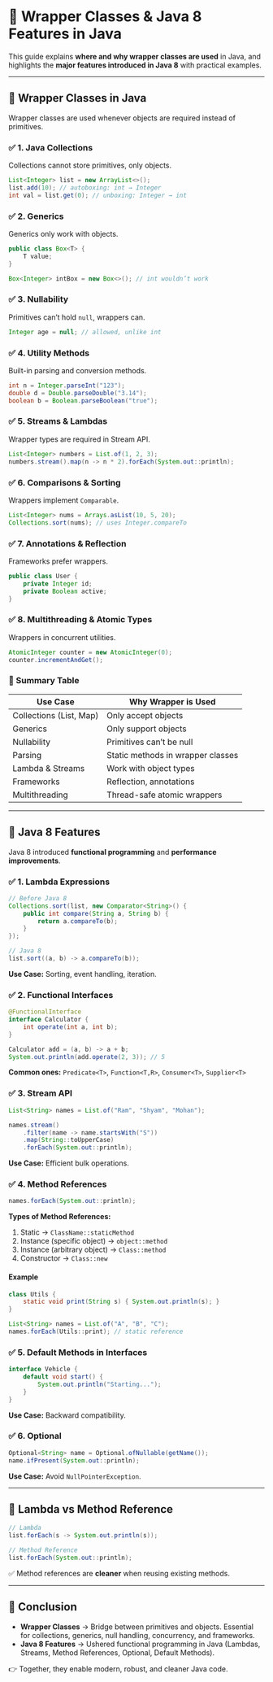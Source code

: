 # 📘 Wrapper Classes & Java 8 Features in Java

This guide explains **where and why wrapper classes are used** in Java, and highlights the **major features introduced in Java 8** with practical examples.

---

## 🔹 Wrapper Classes in Java

Wrapper classes are used whenever objects are required instead of primitives.

### ✅ 1. Java Collections

Collections cannot store primitives, only objects.

```java
List<Integer> list = new ArrayList<>();
list.add(10); // autoboxing: int → Integer
int val = list.get(0); // unboxing: Integer → int
```

### ✅ 2. Generics

Generics only work with objects.

```java
public class Box<T> {
    T value;
}

Box<Integer> intBox = new Box<>(); // int wouldn’t work
```

### ✅ 3. Nullability

Primitives can’t hold `null`, wrappers can.

```java
Integer age = null; // allowed, unlike int
```

### ✅ 4. Utility Methods

Built-in parsing and conversion methods.

```java
int n = Integer.parseInt("123");
double d = Double.parseDouble("3.14");
boolean b = Boolean.parseBoolean("true");
```

### ✅ 5. Streams & Lambdas

Wrapper types are required in Stream API.

```java
List<Integer> numbers = List.of(1, 2, 3);
numbers.stream().map(n -> n * 2).forEach(System.out::println);
```

### ✅ 6. Comparisons & Sorting

Wrappers implement `Comparable`.

```java
List<Integer> nums = Arrays.asList(10, 5, 20);
Collections.sort(nums); // uses Integer.compareTo
```

### ✅ 7. Annotations & Reflection

Frameworks prefer wrappers.

```java
public class User {
    private Integer id;
    private Boolean active;
}
```

### ✅ 8. Multithreading & Atomic Types

Wrappers in concurrent utilities.

```java
AtomicInteger counter = new AtomicInteger(0);
counter.incrementAndGet();
```

### 🔄 Summary Table

| Use Case                | Why Wrapper is Used               |
| ----------------------- | --------------------------------- |
| Collections (List, Map) | Only accept objects               |
| Generics                | Only support objects              |
| Nullability             | Primitives can’t be null          |
| Parsing                 | Static methods in wrapper classes |
| Lambda & Streams        | Work with object types            |
| Frameworks              | Reflection, annotations           |
| Multithreading          | Thread-safe atomic wrappers       |

---

## 🚀 Java 8 Features

Java 8 introduced **functional programming** and **performance improvements**.

### ✅ 1. Lambda Expressions

```java
// Before Java 8
Collections.sort(list, new Comparator<String>() {
    public int compare(String a, String b) {
        return a.compareTo(b);
    }
});

// Java 8
list.sort((a, b) -> a.compareTo(b));
```

**Use Case:** Sorting, event handling, iteration.

### ✅ 2. Functional Interfaces

```java
@FunctionalInterface
interface Calculator {
    int operate(int a, int b);
}

Calculator add = (a, b) -> a + b;
System.out.println(add.operate(2, 3)); // 5
```

**Common ones:** `Predicate<T>`, `Function<T,R>`, `Consumer<T>`, `Supplier<T>`

### ✅ 3. Stream API

```java
List<String> names = List.of("Ram", "Shyam", "Mohan");

names.stream()
    .filter(name -> name.startsWith("S"))
    .map(String::toUpperCase)
    .forEach(System.out::println);
```

**Use Case:** Efficient bulk operations.

### ✅ 4. Method References

```java
names.forEach(System.out::println);
```

**Types of Method References:**

1. Static → `ClassName::staticMethod`
2. Instance (specific object) → `object::method`
3. Instance (arbitrary object) → `Class::method`
4. Constructor → `Class::new`

#### Example

```java
class Utils {
    static void print(String s) { System.out.println(s); }
}

List<String> names = List.of("A", "B", "C");
names.forEach(Utils::print); // static reference
```

### ✅ 5. Default Methods in Interfaces

```java
interface Vehicle {
    default void start() {
        System.out.println("Starting...");
    }
}
```

**Use Case:** Backward compatibility.

### ✅ 6. Optional<T>

```java
Optional<String> name = Optional.ofNullable(getName());
name.ifPresent(System.out::println);
```

**Use Case:** Avoid `NullPointerException`.

---

## 🔁 Lambda vs Method Reference

```java
// Lambda
list.forEach(s -> System.out.println(s));

// Method Reference
list.forEach(System.out::println);
```

✅ Method references are **cleaner** when reusing existing methods.

---

## 📌 Conclusion

* **Wrapper Classes** → Bridge between primitives and objects. Essential for collections, generics, null handling, concurrency, and frameworks.
* **Java 8 Features** → Ushered functional programming in Java (Lambdas, Streams, Method References, Optional, Default Methods).

👉 Together, they enable modern, robust, and cleaner Java code.
